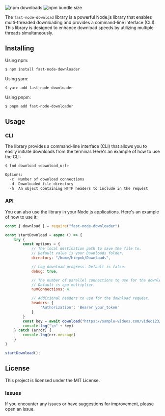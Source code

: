 ![npm downloads](https://img.shields.io/npm/dw/fast-node-downloader) 
![npm bundle size](https://img.shields.io/bundlephobia/minzip/fast-node-downloader)

The `fast-node-download` library is a powerful Node.js library that enables multi-threaded downloading and provides a command-line interface (CLI). 
This library is designed to enhance download speeds by utilizing multiple threads simultaneously.

## Installing

Using npm:

```bash
$ npm install fast-node-downloader
```

Using yarn:

```bash
$ yarn add fast-node-downloader
```

Using pnpm:

```bash
$ pnpm add fast-node-downloader
```

## Usage
### CLI
The library provides a command-line interface (CLI) that allows you to easily initiate downloads from the terminal. Here's an example of how to use the CLI:
```bash
$ fnd download <download_url>

Options:
  -c  Number of download connections
  -d  Downloaded file directory
  -h  An object containing HTTP headers to include in the request
```

### API
You can also use the library in your Node.js applications. Here's an example of how to use it:
```javascript
const { download } = require("fast-node-downloader")

const startDownload = async () => {
    try {
        const options = {
            // The local destination path to save the file to.
            // Default value is your Downloads folder.
            directory: "/home/hiepnk/Downloads",

            // Log download progress. Default is false.
            debug: true,

            // The number of parallel connections to use for the download. 
            // Default is cpu multiplier.
            numConnections: 4,

            // Additional headers to use for the download request.
            headers: {
                'Authorization': 'Bearer your_token'
            }
        }
        const key = await download("https://sample-videos.com/video123/mp4/720/big_buck_bunny_720p_1mb.mp4", options);
        console.log("\n" + key)
    } catch (error) {
        console.log(err.message)
    }
}

startDownload();
```

## License
This project is licensed under the MIT License.

### Issues
If you encounter any issues or have suggestions for improvement, please open an issue.
